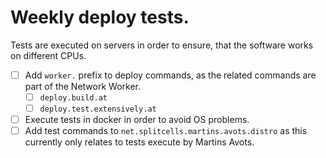 # Weekly deploy tests.
Tests are executed on servers in order to ensure, that the software works on different CPUs.
* [ ] Add `worker.` prefix to deploy commands, as the related commands are part of the Network Worker.
    * [ ] `deploy.build.at`
    * [ ] `deploy.test.extensively.at`
* [ ] Execute tests in docker in order to avoid OS problems.
* [ ] Add test commands to `net.splitcells.martins.avots.distro` as this currently only relates to tests execute by Martins Avots. 